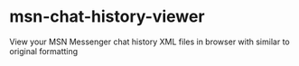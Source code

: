 # msn-chat-history-viewer
View your MSN Messenger chat history XML files in browser with similar to original formatting
